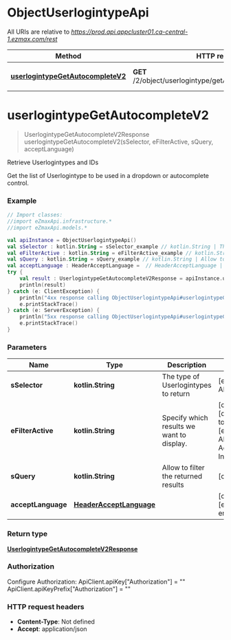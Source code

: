 # ObjectUserlogintypeApi

All URIs are relative to *https://prod.api.appcluster01.ca-central-1.ezmax.com/rest*

Method | HTTP request | Description
------------- | ------------- | -------------
[**userlogintypeGetAutocompleteV2**](ObjectUserlogintypeApi.md#userlogintypeGetAutocompleteV2) | **GET** /2/object/userlogintype/getAutocomplete/{sSelector} | Retrieve Userlogintypes and IDs


<a id="userlogintypeGetAutocompleteV2"></a>
# **userlogintypeGetAutocompleteV2**
> UserlogintypeGetAutocompleteV2Response userlogintypeGetAutocompleteV2(sSelector, eFilterActive, sQuery, acceptLanguage)

Retrieve Userlogintypes and IDs

Get the list of Userlogintype to be used in a dropdown or autocomplete control.

### Example
```kotlin
// Import classes:
//import eZmaxApi.infrastructure.*
//import eZmaxApi.models.*

val apiInstance = ObjectUserlogintypeApi()
val sSelector : kotlin.String = sSelector_example // kotlin.String | The type of Userlogintypes to return
val eFilterActive : kotlin.String = eFilterActive_example // kotlin.String | Specify which results we want to display.
val sQuery : kotlin.String = sQuery_example // kotlin.String | Allow to filter the returned results
val acceptLanguage : HeaderAcceptLanguage =  // HeaderAcceptLanguage | 
try {
    val result : UserlogintypeGetAutocompleteV2Response = apiInstance.userlogintypeGetAutocompleteV2(sSelector, eFilterActive, sQuery, acceptLanguage)
    println(result)
} catch (e: ClientException) {
    println("4xx response calling ObjectUserlogintypeApi#userlogintypeGetAutocompleteV2")
    e.printStackTrace()
} catch (e: ServerException) {
    println("5xx response calling ObjectUserlogintypeApi#userlogintypeGetAutocompleteV2")
    e.printStackTrace()
}
```

### Parameters

Name | Type | Description  | Notes
------------- | ------------- | ------------- | -------------
 **sSelector** | **kotlin.String**| The type of Userlogintypes to return | [enum: All]
 **eFilterActive** | **kotlin.String**| Specify which results we want to display. | [optional] [default to Active] [enum: All, Active, Inactive]
 **sQuery** | **kotlin.String**| Allow to filter the returned results | [optional]
 **acceptLanguage** | [**HeaderAcceptLanguage**](.md)|  | [optional] [enum: *, en, fr]

### Return type

[**UserlogintypeGetAutocompleteV2Response**](UserlogintypeGetAutocompleteV2Response.md)

### Authorization


Configure Authorization:
    ApiClient.apiKey["Authorization"] = ""
    ApiClient.apiKeyPrefix["Authorization"] = ""

### HTTP request headers

 - **Content-Type**: Not defined
 - **Accept**: application/json


